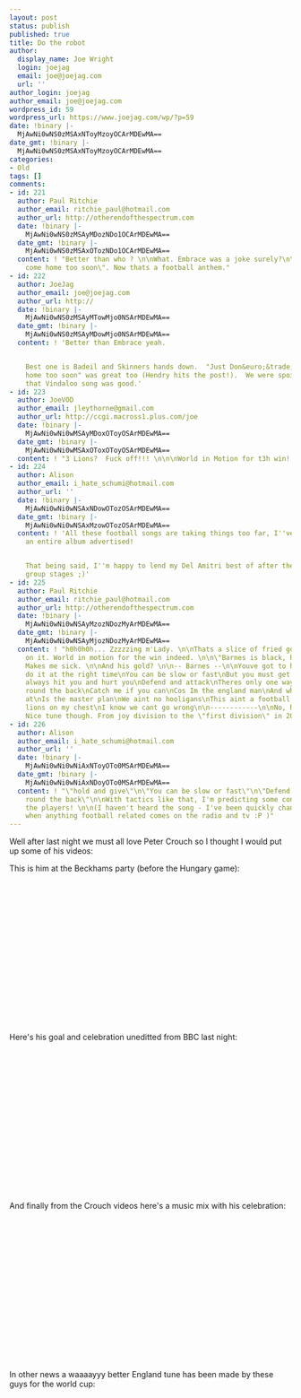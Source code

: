 ```yaml
---
layout: post
status: publish
published: true
title: Do the robot
author:
  display_name: Joe Wright
  login: joejag
  email: joe@joejag.com
  url: ''
author_login: joejag
author_email: joe@joejag.com
wordpress_id: 59
wordpress_url: https://www.joejag.com/wp/?p=59
date: !binary |-
  MjAwNi0wNS0zMSAxNToyMzoyOCArMDEwMA==
date_gmt: !binary |-
  MjAwNi0wNS0zMSAxNToyMzoyOCArMDEwMA==
categories:
- Old
tags: []
comments:
- id: 221
  author: Paul Ritchie
  author_email: ritchie_paul@hotmail.com
  author_url: http://otherendofthespectrum.com
  date: !binary |-
    MjAwNi0wNS0zMSAyMDozNDo1OCArMDEwMA==
  date_gmt: !binary |-
    MjAwNi0wNS0zMSAxOTozNDo1OCArMDEwMA==
  content: ! "Better than who ? \n\nWhat. Embrace was a joke surely?\n\n\"Just Don't
    come home too soon\". Now thats a football anthem."
- id: 222
  author: JoeJag
  author_email: joe@joejag.com
  author_url: http://
  date: !binary |-
    MjAwNi0wNS0zMSAyMTowMjo0NSArMDEwMA==
  date_gmt: !binary |-
    MjAwNi0wNS0zMSAyMDowMjo0NSArMDEwMA==
  content: ! 'Better than Embrace yeah.


    Best one is Badeil and Skinners hands down.  "Just Don&euro;&trade;t come
    home too soon" was great too (Hendry hits the post!).  We were spoilt that year.  Even
    that Vindaloo song was good.'
- id: 223
  author: JoeVOD
  author_email: jleythorne@gmail.com
  author_url: http://ccgi.macross1.plus.com/joe
  date: !binary |-
    MjAwNi0wNi0wMSAyMDoxOToyOSArMDEwMA==
  date_gmt: !binary |-
    MjAwNi0wNi0wMSAxOToxOToyOSArMDEwMA==
  content: ! "3 Lions?  Fuck off!!! \n\n\nWorld in Motion for t3h win!!!!!1111!!11oneone!!"
- id: 224
  author: Alison
  author_email: i_hate_schumi@hotmail.com
  author_url: ''
  date: !binary |-
    MjAwNi0wNi0wNSAxNDowOTozOSArMDEwMA==
  date_gmt: !binary |-
    MjAwNi0wNi0wNSAxMzowOTozOSArMDEwMA==
  content: ! 'All these football songs are taking things too far, I''ve even seen
    an entire album advertised!


    That being said, I''m happy to lend my Del Amitri best of after the end of the
    group stages ;)'
- id: 225
  author: Paul Ritchie
  author_email: ritchie_paul@hotmail.com
  author_url: http://otherendofthespectrum.com
  date: !binary |-
    MjAwNi0wNi0wNSAyMzozNDozMyArMDEwMA==
  date_gmt: !binary |-
    MjAwNi0wNi0wNSAyMjozNDozMyArMDEwMA==
  content: ! "h0h0h0h... Zzzzzing m'Lady. \n\nThats a slice of fried gold with lemon
    on it. World in motion for the win indeed. \n\n\"Barnes is black, he can rap.\"
    Makes me sick. \n\nAnd his gold? \n\n-- Barnes --\n\nYouve got to hold and give\nBut
    do it at the right time\nYou can be slow or fast\nBut you must get to the line\nTheyll
    always hit you and hurt you\nDefend and attack\nTheres only one way to beat them\nGet
    round the back\nCatch me if you can\nCos Im the england man\nAnd what youre looking
    at\nIs the master plan\nWe aint no hooligans\nThis aint a football song\nThree
    lions on my chest\nI know we cant go wrong\n\n------------\n\nNo, he can't rap.
    Nice tune though. From joy division to the \"first division\" in 20 years."
- id: 226
  author: Alison
  author_email: i_hate_schumi@hotmail.com
  author_url: ''
  date: !binary |-
    MjAwNi0wNi0wNiAxNToyOTo0MSArMDEwMA==
  date_gmt: !binary |-
    MjAwNi0wNi0wNiAxNDoyOTo0MSArMDEwMA==
  content: ! "\"hold and give\"\n\"You can be slow or fast\"\n\"Defend and attack\"\n\"Get
    round the back\"\n\nWith tactics like that, I'm predicting some confusion among
    the players! \n\n(I haven't heard the song - I've been quickly changing channels
    when anything football related comes on the radio and tv :P )"
---
```

<p>Well after last night we must all love Peter Crouch so I thought I would put up some of his videos:</p>
<p>This is him at the Beckhams party (before the Hungary game):<br />
<object width="425" height="350"><param name="movie" value="http://www.youtube.com/v/rlfLx1HrOz4"></param><embed src="http://www.youtube.com/v/rlfLx1HrOz4" type="application/x-shockwave-flash" width="350" height="270"></embed></object></p>
<p>Here's his goal and celebration uneditted from BBC last night:<br />
<object width="425" height="350"><param name="movie" value="http://www.youtube.com/v/FVm3zhrDeZw"></param><embed src="http://www.youtube.com/v/FVm3zhrDeZw" type="application/x-shockwave-flash" width="350" height="270"></embed></object></p>
<p>And finally from the Crouch videos here's a music mix with his celebration:<br />
<object width="425" height="350"><param name="movie" value="http://www.youtube.com/v/96eSrFlUVh0"></param><embed src="http://www.youtube.com/v/96eSrFlUVh0" type="application/x-shockwave-flash" width="350" height="270"></embed></object></p>
<p>In other news a waaaayyy better England tune has been made by these guys for the world cup:<br />
<object width="425" height="350"><param name="movie" value="http://www.youtube.com/v/1ulGTpfsipA"></param><embed src="http://www.youtube.com/v/1ulGTpfsipA" type="application/x-shockwave-flash" width="350" height="270"></embed></object></p>
